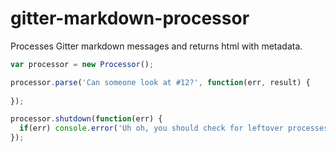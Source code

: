 gitter-markdown-processor
=====================

Processes Gitter markdown messages and returns html with metadata.

```javascript
var processor = new Processor();

processor.parse('Can someone look at #12?', function(err, result) {
  
});

processor.shutdown(function(err) {
  if(err) console.error('Uh oh, you should check for leftover processes', err);
});

```
